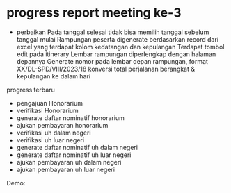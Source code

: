 # progress report meeting ke-3

- perbaikan
  Pada tanggal selesai tidak bisa memilih tanggal sebelum tanggal mulai
  Rampungan peserta digenerate berdasarkan record dari excel yang terdapat kolom kedatangan dan kepulangan
  Terdapat tombol edit pada itinerary
  Lembar rampungan diperlengkap dengan halaman depannya
  Generate nomor pada lembar depan rampungan, format XX/DL-SPD/VIII/2023/18
  konversi total perjalanan berangkat & kepulangan ke dalam hari

progress terbaru

- pengajuan Honorarium
- verifikasi Honorarium
- generate daftar nominatif honorarium
- ajukan pembayaran honorarium
- verifikasi uh dalam negeri
- verifikasi uh luar negeri
- generate daftar nominatif uh dalam negeri
- generate daftar nominatif uh luar negeri
- ajukan pembayaran uh dalam negeri
- ajukan pembayaran uh luar negeri

Demo:
